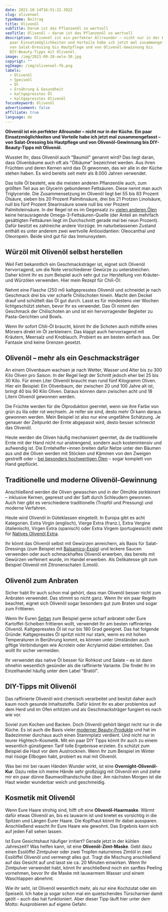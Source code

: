 ```yaml
---
date: 2021-10-14T16:51:22.392Z
slug: olivenoel
typeName: Beitrag
title: Olivenöl
subTitle: Darum ist das Pflanzenöl so wertvoll
seoTitle: Olivenöl – darum ist das Pflanzenöl so wertvoll
description: Olivenöl ist ein perfekter Allrounder – nicht nur in der Küche. Ein
  paar Einsatzmöglichkeiten und Vorteile habe ich jetzt mal zusammengefasst –
  von Salat-Dressing bis Hautpflege und von Olivenöl-Gewinnung bis
  DIY-Beauty-Tipps mit Olivenöl.
image: /img/2021-09-28-oele-30.jpg
copyrigt: ""
ogImage: /img/olivenoel-fb.png
labels:
  - Olivenöl
  - Speiseöl
  - Öl
  - Ernährung & Gesundheit
  - kaltgepresstes Öl
  - kaltgepresstes Olivenöl
focusKeyword: Olivenöl
advertisement: false
affiliate: true
language: de
---
```

**Olivenöl ist ein perfekter Allrounder – nicht nur in der Küche. Ein paar Einsatzmöglichkeiten und Vorteile habe ich jetzt mal zusammengefasst – von Salat-Dressing bis Hautpflege und von Olivenöl-Gewinnung bis DIY-Beauty-Tipps mit Olivenöl.**

Wusstet Ihr, dass Olivenöl auch "Baumöl" genannt wird? Das liegt daran, dass Olivenbäume auch oft als "Ölbäume" bezeichnet werden. Aus ihren Früchten und deren Kernen wird das Öl gewonnen, das wir alle in der Küche stehen haben. Es wird bereits seit mehr als 8.000 Jahren verwendet.

Das tolle Öl besteht, wie die meisten anderen Pflanzenöle auch, zum größten Teil aus an Glycerin gebundenen Fettsäuren. Diese nennt man auch Triglyceride. Die Zusammensetzung im Olivenöl liegt bei 55 bis 83 Prozent Ölsäure, sieben bis 20 Prozent Palmitinsäure, drei bis 21 Protzen Linolsäure, null bis fünf Prozent Stearinsäure sowie null bis vier Prozent Palmitoleinsäure. In der Regel ist es im Gegensatz zu [vielen anderen Ölen](/tag/speiseoel) keine herausragende Omega-3-Fettsäuren-Quelle (der Anteil an mehrfach gesättigten Fettsäuren liegt im Durchschnitt gerade mal bei neun Prozent). Dafür besitzt es zahlreiche andere Vorzüge. Im naturbelassenen Zustand enthält es unter anderem zwei wertvolle Antioxidantien: Oleocanthal und Oleoropein. Beide sind gut für das Immunsystem.

## Würzöl mit Olivenöl selbst herstellen

Weil Fett bekanntlich ein Geschmacksträger ist, eignet sich Olivenöl hervorragend, um die Note verschiedener Gewürze zu unterstreichen. Daher könnt Ihr es zum Beispiel auch sehr gut zur Herstellung von Kräuter- und Würzölen verwenden. Hier mein Rezept für Chili-Öl:

Nehmt eine Flasche (250 ml) kaltgepresstes Olivenöl und schneidet je nach Geschmack drei bis vier scharfe Chilischoten hinein. Macht den Deckel drauf und schüttelt das Öl gut durch. Lasst es für mindestens vier Wochen lichtgeschützt stehen, bevor Ihr es verwendet. Das Öl nimmt den Geschmack der Chilischoten an und ist ein hervorragender Begleiter zu Pasta-Gerichten und Bowls.

Wenn Ihr sofort Chili-Öl braucht, könnt Ihr die Schoten auch mithilfe eines Mörsers direkt im Öl zerkleinern. Das klappt auch hervorragend mit Kräutern, Meersalz und Knoblauch. Probiert es am besten einfach aus. Der Fantasie sind keine Grenzen gesetzt.

## Olivenöl – mehr als ein Geschmacksträger

An einem Olivenbaum wachsen je nach Wetter, Wasser und Alter bis zu 300 Kilo Oliven pro Saison. In der Regel liegt der Schnitt jedoch eher bei 25 bis 30 Kilo. Für einen Liter Olivenöl braucht man rund fünf Kilogramm Oliven. Hier ein Beispiel: Ein Olivenbaum, der zwischen 20 und 100 Jahre alt ist, bringt 40 bis 90 Kilo Oliven. Daraus können dann zwischen acht und 18 Litern Olivenöl gewonnen werden.

Die Früchte werden für die Ölproduktion geerntet, wenn sie ihre Farbe von grün zu lila oder rot wechseln. Je reifer sie sind, desto mehr Öl kann daraus gewonnen werden. Mein Beispiel ist also nur eine ungefähre Schätzung. Je genauer der Zeitpunkt der Ernte abgepasst wird, desto besser schmeckt das Olivenöl.

Heute werden die Oliven häufig mechanisiert geerntet, da die traditionelle Ernte mit der Hand nicht nur anstrengend, sondern auch kostenintensiv und aufwendig ist. Die Erntehelfer⋆innen breiten dafür Netze unter den Bäumen aus und die Oliven werden  mit Stöcken und Kämmen von den Zweigen gestreift oder – [bei besonders hochwertigen Ölen](https://amzn.to/3vjkxDZ) – sogar komplett von Hand gepflückt.

## Traditionelle und moderne Olivenöl-Gewinnung

Anschließend werden die Oliven gewaschen und in der Ölmühle zerkleinert – inklusive Kernen, gepresst und der Saft durch Schleudern gewonnen. Auch hier gibt es verschiedene traditionelle (Tropföl und Pressung) und moderne Verfahren.

Heute wird Olivenöl in Güteklassen eingeteilt. In Europa gibt es acht Kategorien. Extra Virgin (englisch), Vierge Extra (franz.), Extra Vergine (italienisch), Virgen Extra (spanisch) oder Extra Virgem (portugiesisch) steht für [Natives Olivenöl Extra](https://amzn.to/3vjkxDZ).

Ihr könnt das Olivenöl selbst mit Gewürzen anreichern, als Basis für Salat-Dressings (zum Beispiel mit [Balsamico-Essig](https://amzn.to/3AEJ9rJ)) und leckere Saucen verwenden oder auch schmackhaftes Olivenöl erwerben, das bereits mit Gewürzen verfeinert wurde, im Handel erwerben. Als Delikatesse gilt zum Beispiel Olivenöl mit Zitronenschalen (Limoli).

<Gallery name="olivenoel-1" />

## Olivenöl zum Anbraten

Sicher habt Ihr auch schon mal gehört, dass man Olivenöl besser nicht zum Anbraten verwendet. Das stimmt so nicht ganz. Wenn Ihr ein paar Regeln beachtet, eignet sich Olivenöl sogar besonders gut zum Braten und sogar zum Frittieren.

Wenn Ihr Euren [Seitan](/2016/01/seitan-grundrezept/) zum Beispiel gerne scharf anbratet oder Eure Kartoffel-Scheiben frittieren wollt, verwendet Ihr am besten raffiniertes Olivenöl. Kaltgepresstes Öl ist nur bis 180 Grad geeignet. Das hat folgende Gründe: Kaltgepresstes Öl spritzt nicht nur stark, wenn es mit hohen Temperaturen in Berührung kommt, es können unter Umständen auch giftige Verbindungen wie Acrolein oder Acrylamid dabei entstehen. Das wollt Ihr sicher vermeiden.

Ihr verwendet das native Öl besser für Rohkost und Salate – es ist dann ohnehin wesentlich gesünder als die raffinierte Variante. Die findet Ihr im Einzelhandel häufig unter dem Label "Bratöl".

## DIY-Tipps mit Olivenöl

Das raffinierte Olivenöl wird chemisch verarbeitet und besitzt daher auch kaum noch gesunde Inhaltsstoffe. Dafür könnt Ihr es aber problemlos auf dem Herd und im Ofen erhitzen und als Geschmacksträger fungiert es nach wie vor.

Soviel zum Kochen und Backen. Doch Olivenöl gehört längst nicht nur in die Küche. Es ist auch die Basis vieler [moderner Beauty-Produkte](/2018/03/vegane-kosmetik-und-naturkosmetik/) und hat im Badezimmer durchaus auch einen Stammplatz verdient. Und nicht nur in teurer  Hightech-Kosmetik. Mit ein paar DIY Tipps könnt Ihr auch zu einem wesentlich günstigeren Tarif tolle Ergebnisse erzielen. Es schützt zum Beispiel die Haut vor dem Austrocknen. Wenn Ihr zum Beispiel im Winter mal rissige Ellbogen habt, probiert es mal mit Olivenöl.

Was bei mir bei rauen Händen Wunder wirkt, ist eine **Overnight-Olivenöl-Kur**. Dazu reibe ich meine Hände sehr großzügig mit Olivenöl ein und ziehe mir ein paar dünne Baumwollhandschuhe über. Am nächsten Morgen ist die Haut wieder wunderbar weich und geschmeidig.

## Kosmetik mit Olivenöl

Wenn Eure Haare strohig sind, hilft oft eine **Olivenöl-Haarmaske**. Wärmt dafür etwas Olivenöl an, bis es lauwarm ist und knetet es vorsichtig in die Spitzen und Längen Eurer Haare. Die Kopfhaut könnt Ihr dabei aussparen. Anschließend wascht Ihr Eure Haare wie gewohnt. Das Ergebnis kann sich auf jeden Fall sehen lassen.

Ist Eure Gesichtshaut häufiger irritiert? Gerade jetzt in der kühlen Jahreszeit? Was helfen kann, ist eine **Olivenöl-Zimt-Maske**. Gebt dazu einen Esslöffel Zimtpulver oder zwei Tropfen naturreines Zimtöl in zwei Esslöffel Olivenöl und vermengt alles gut. Tragt die Mischung anschließend auf das Gesicht auf und lasst sie ca. 20 Minuten einwirken. Wenn Ihr Zimtpulver verwendet habt, könnt Ihr anschließend noch ein sanftes Peeling vornehmen, bevor Ihr die Maske mit lauwarmem Wasser und einem Waschlappen abnehmt.

Wie ihr seht, ist Olivenöl wesentlich mehr, als nur eine Kochzutat oder ein Speiseöl. Ich habe ja sogar schon mal ein quietschendes Türscharnier damit geölt – auch das hat funktioniert. Aber dieser Tipp läuft hier unter dem Motto: Ausprobieren auf eigene Gefahr.

<Gallery name="olivenoel-2" />